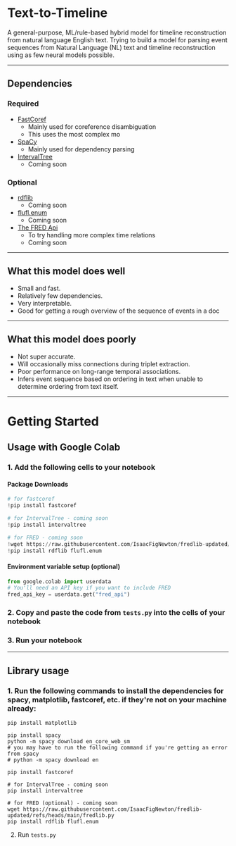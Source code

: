 # Text-to-Timeline
A general-purpose, ML/rule-based hybrid model for timeline reconstruction from natural language English text.
Trying to build a model for parsing event sequences from Natural Language (NL) text and timeline reconstruction using as few neural models possible.

---

## Dependencies
### Required
- [FastCoref](https://pypi.org/project/fastcoref/)
  - Mainly used for coreference disambiguation
  - This uses the most complex mo
- [SpaCy](https://spacy.io)
  - Mainly used for dependency parsing
- [IntervalTree](https://pypi.org/project/intervaltree/)
  - Coming soon

### Optional
- [rdflib](https://rdflib.readthedocs.io/en/stable/)
  - Coming soon
- [flufl.enum](https://pypi.org/project/flufl.enum/)
  - Coming soon
- [The FRED Api](http://wit.istc.cnr.it/stlab-tools/fred)
  - To try handling more complex time relations
  - Coming soon
---

## What this model does well
- Small and fast.
- Relatively few dependencies.
- Very interpretable.
- Good for getting a rough overview of the sequence of events in a doc
---

## What this model does poorly
- Not super accurate.
- Will occasionally miss connections during triplet extraction.
- Poor performance on long-range temporal associations.
- Infers event sequence based on ordering in text when unable to determine ordering from text itself.
---

# Getting Started
## Usage with Google Colab
### 1. Add the following cells to your notebook
#### Package Downloads
```python
# for fastcoref
!pip install fastcoref

# for IntervalTree - coming soon
!pip install intervaltree

# for FRED - coming soon
!wget https://raw.githubusercontent.com/IsaacFigNewton/fredlib-updated/refs/heads/main/fredlib.py
!pip install rdflib flufl.enum
```
#### Environment variable setup (optional)
```python
from google.colab import userdata
# You'll need an API key if you want to include FRED
fred_api_key = userdata.get("fred_api")
```

### 2. Copy and paste the code from `tests.py` into the cells of your notebook
### 3. Run your notebook
---

## Library usage
### 1. Run the following commands to install the dependencies for spacy, matplotlib, fastcoref, etc. if they're not on your machine already:
```shell
pip install matplotlib

pip install spacy
python -m spacy download en_core_web_sm
# you may have to run the following command if you're getting an error from spacy
# python -m spacy download en

pip install fastcoref

# for IntervalTree - coming soon
pip install intervaltree

# for FRED (optional) - coming soon
wget https://raw.githubusercontent.com/IsaacFigNewton/fredlib-updated/refs/heads/main/fredlib.py
pip install rdflib flufl.enum
```
2. Run `tests.py`
